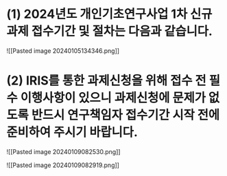 
# (1) 2024년도 개인기초연구사업 **1차 신규과제 접수기간 및 절차는 다음과 같습니다.**


![[Pasted image 20240105134346.png]]

# (2) **IRIS를 통한 과제신청**을 위해 **접수 전 필수 이행사항**이 있으니 **과제신청에 문제가 없도록** **반드시 연구책임자 접수기간 시작 전에 준비**하여 주시기 바랍니다.


![[Pasted image 20240109082530.png]]

![[Pasted image 20240109082919.png]]